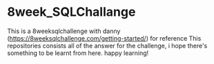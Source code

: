 # 8week_SQLChallange
This is a 8weeksqlchallenge with danny (https://8weeksqlchallenge.com/getting-started/) for reference This repositories consists all of the answer for the challenge, i hope there's something to be learnt from here. happy learning!
